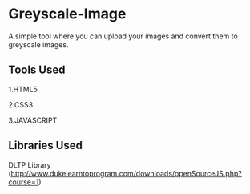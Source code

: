 # Greyscale-Image
A simple tool where you can upload your images and convert them to greyscale images.
## Tools Used
1.HTML5

2.CSS3

3.JAVASCRIPT
## Libraries Used
DLTP Library (http://www.dukelearntoprogram.com/downloads/openSourceJS.php?course=1)
